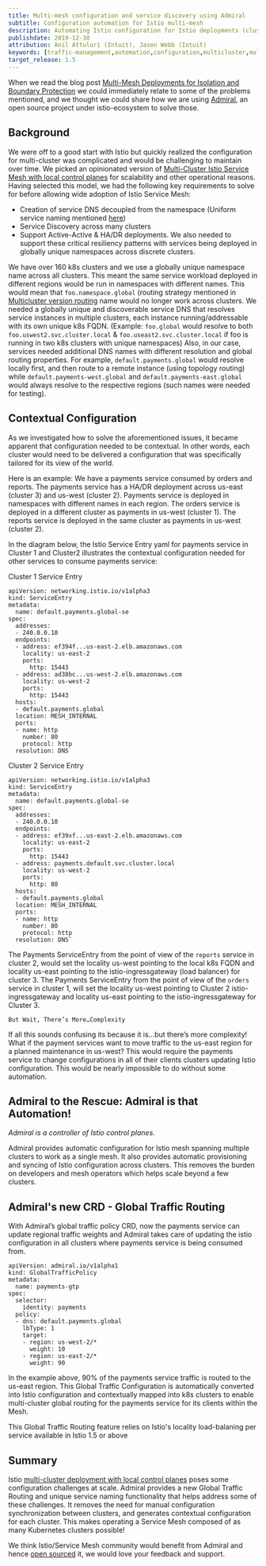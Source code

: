 ```yaml
---
title: Multi-mesh configuration and service discovery using Admiral
subtitle: Configuration automation for Istio multi-mesh
description: Automating Istio configuration for Istio deployments (clusters) that work as a single mesh.
publishdate: 2019-12-30
attribution: Anil Attuluri (Intuit), Jason Webb (Intuit)
keywords: [traffic-management,automation,configuration,multicluster,multi-mesh,gateway,federated,globalidentifer]
target_release: 1.5
---
```


When we read the blog post [Multi-Mesh Deployments for Isolation and Boundary Protection](https://istio.io/blog/2019/isolated-clusters/) we could immediately relate to some of the problems mentioned, and we thought we could share how we are using [Admiral](https://github.com/istio-ecosystem/admiral), an open source project under istio-ecosystem to solve those.

## Background

We were off to a good start with Istio but quickly realized the configuration for multi-cluster was complicated and would be challenging to maintain over time. We picked an opinionated version of [Multi-Cluster Istio Service Mesh with local control planes](https://istio.io/docs/setup/install/multicluster/gateways/#deploy-the-istio-control-plane-in-each-cluster) for scalability and other operational reasons. Having selected this model, we had the following  key requirements to solve for before allowing wide adoption of Istio Service Mesh:
- Creation of service DNS decoupled from the namespace (Uniform service naming mentioned [here](https://istio.io/blog/2019/isolated-clusters/#features-of-multi-mesh-deployments))
- Service Discovery across many clusters
- Support Active-Active & HA/DR deployments. We also needed to support these critical resiliency patterns with services being deployed in globally unique namespaces across discrete clusters.

We have over 160 k8s clusters and we use a globally unique namespace name across all clusters. This meant the same service workload deployed in different regions would be run in namespaces with different names. This would mean that `foo.namespace.global` (routing strategy mentioned in [Multicluster version routing](https://istio.io/blog/2019/multicluster-version-routing/) name would no longer work across clusters. We needed a globally unique and discoverable service DNS that resolves service instances in multiple clusters, each instance running/addressable with its own unique k8s FQDN. (Example: `foo.global` would resolve to both `foo.uswest2.svc.cluster.local` & `foo.useast2.svc.cluster.local` if foo is running in two k8s clusters with unique namespaces)
Also, in our case, services needed additional DNS names with different resolution and global routing properties. For example, `default.payments.global` would resolve locally first, and then route to a remote instance (using topology routing) while `default.payments-west.global` and `default.payments-east.global` would always resolve to the respective regions (such names were needed for testing).

## Contextual Configuration
As we investigated how to solve the aforementioned issues, it became apparent that configuration needed to be contextual. In other words, each cluster would need to be delivered a configuration that was specifically tailored for its view of the world.

Here is an example:
We have a payments service consumed by orders and reports. The payments service has a HA/DR deployment across us-east (cluster 3) and us-west (cluster 2). Payments service is deployed in namespaces with different names in each region. The orders service is deployed in a different cluster as payments in us-west (cluster 1). The reports service is deployed in the same cluster as payments in us-west (cluster 2).

In the diagram below, the Istio Service Entry yaml for payments service in Cluster 1 and Cluster2 illustrates the contextual configuration needed for other services to consume payments service:

Cluster 1 Service Entry
```
apiVersion: networking.istio.io/v1alpha3
kind: ServiceEntry
metadata:
  name: default.payments.global-se
spec:
  addresses:
  - 240.0.0.10
  endpoints:
  - address: ef394f...us-east-2.elb.amazonaws.com
    locality: us-east-2
    ports:
      http: 15443
  - address: ad38bc...us-west-2.elb.amazonaws.com
    locality: us-west-2
    ports:
      http: 15443
  hosts:
  - default.payments.global
  location: MESH_INTERNAL
  ports:
  - name: http
    number: 80
    protocol: http
  resolution: DNS
```

Cluster 2 Service Entry
```
apiVersion: networking.istio.io/v1alpha3
kind: ServiceEntry
metadata:
  name: default.payments.global-se
spec:
  addresses:
  - 240.0.0.10
  endpoints:
  - address: ef39xf...us-east-2.elb.amazonaws.com
    locality: us-east-2
    ports:
      http: 15443
  - address: payments.default.svc.cluster.local
    locality: us-west-2
    ports:
      http: 80
  hosts:
  - default.payments.global
  location: MESH_INTERNAL
  ports:
  - name: http
    number: 80
    protocol: http
  resolution: DNS`
```

The Payments ServiceEntry from the point of view of the `reports` service in cluster 2, would set the locality us-west pointing to the local k8s FQDN and locality us-east pointing to the istio-ingressgateway (load balancer) for cluster 3.
The Payments ServiceEntry from the point of view of the `orders` service in cluster 1, will set the locality us-west pointing to Cluster 2 istio-ingressgateway and locality us-east pointing to the istio-ingressgateway for Cluster 3.

`But Wait, There’s More…Complexity`

If all this sounds confusing its because it is…but there’s more complexity!
What if the payment services want to move traffic to the us-east region for a planned maintenance in us-west?
This would require the payments service to change configurations in all of their clients clusters updating Istio configuration. This would be nearly impossible to do without some automation.

## Admiral to the Rescue: Admiral is that Automation!
_Admiral is a controller of Istio control planes._

Admiral provides automatic configuration for Istio mesh spanning multiple clusters to work as a single mesh. It also provides automatic provisioning and syncing of Istio configuration across clusters. This removes the burden on developers and mesh operators which helps scale beyond a few clusters.

## Admiral's new CRD - Global Traffic Routing
With Admiral’s global traffic policy CRD, now the payments service can update regional traffic weights and Admiral takes care of updating the istio configuration in all clusters where payments service is being consumed from.

```
apiVersion: admiral.io/v1alpha1
kind: GlobalTrafficPolicy
metadata:
  name: payments-gtp
spec:
  selector:
    identity: payments
  policy:
  - dns: default.payments.global
    lbType: 1
    target:
    - region: us-west-2/*
      weight: 10
    - region: us-east-2/*
      weight: 90
```

In the example above, 90% of the payments service traffic is routed to the us-east region. This Global Traffic Configuration is automatically converted into Istio configuration and contextually mapped into k8s clusters to enable multi-cluster global routing for the payments service for its clients within the Mesh.

This Global Traffic Routing feature relies on Istio's locality load-balaning per service available in Istio 1.5 or above

## Summary
Istio [multi-cluster deployment with local control planes](https://istio.io/docs/setup/install/multicluster/gateways/#deploy-the-istio-control-plane-in-each-cluster) poses some configuration challenges at scale. Admiral provides a new Global Traffic Routing and unique service naming functionality that helps address some of these challenges. It removes the need for manual configuration synchronization between clusters, and generates contextual configuration for each cluster. This makes operating a Service Mesh composed of as many Kubernetes clusters possible!


We think Istio/Service Mesh community would benefit from Admiral and hence [open sourced](https://github.com/istio-ecosystem/admiral) it, we would love your feedback and support.
